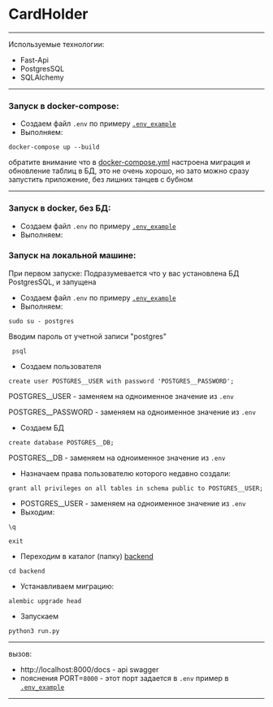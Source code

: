 # CardHolder

______
Используемые технологии:

- Fast-Api
- PostgresSQL
- SQLAlchemy

____

### Запуск в docker-compose:

- Создаем файл `.env` по примеру [`.env_example`](.env_example)
- Выполняем:

```commandline
docker-compose up --build 
```


обратите внимание что в [docker-compose.yml](docker-compose.yml) настроена миграция и обновление таблиц в БД, это не
очень хорошо, но зато можно сразу запустить приложение, без лишних танцев с бубном

---



### Запуск в docker, без БД:

- Создаем файл `.env` по примеру [`.env_example`](.env_example)
- Выполняем:

### Запуск на локальной машине:

При первом запуске:
Подразумевается что у вас установлена БД PostgresSQL, и запущена

- Создаем файл `.env` по примеру [`.env_example`](.env_example)
- Выполняем:
 ```commandline
sudo su - postgres
```

  Вводим пароль от учетной записи "postgres"

```commandline
 psql
 ```
- Создаем пользователя

```commandline
create user POSTGRES__USER with password 'POSTGRES__PASSWORD';
```
  POSTGRES__USER - заменяем на одноименное значение из `.env`
  
  POSTGRES__PASSWORD - заменяем на одноименное значение из `.env`
- Создаем БД

```commandline
create database POSTGRES__DB;
```
POSTGRES__DB - заменяем на одноименное значение из `.env`
- Назначаем права пользователю которого недавно создали:
```commandline
grant all privileges on all tables in schema public to POSTGRES__USER;
```
- POSTGRES__USER - заменяем на одноименное значение из `.env`
- Выходим:
```commandline
\q
```
```commandline
exit
```
- Переходим в каталог (папку) [backend](backend)

```commandline
cd backend
```
- Устанавливаем миграцию:
```commandline
alembic upgrade head
```
- Запускаем
```commandline
python3 run.py
```  
___

вызов:

- http://localhost:8000/docs - api swagger
- пояснения PORT=`8000` - этот порт задается в `.env` пример в [`.env_example`](.env_example)

_____
